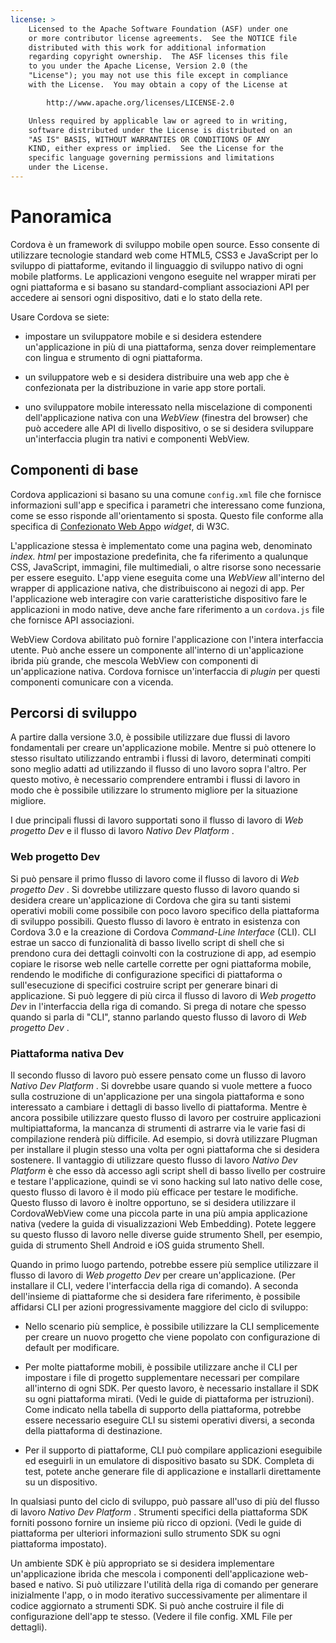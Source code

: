 ```yaml
---
license: >
    Licensed to the Apache Software Foundation (ASF) under one
    or more contributor license agreements.  See the NOTICE file
    distributed with this work for additional information
    regarding copyright ownership.  The ASF licenses this file
    to you under the Apache License, Version 2.0 (the
    "License"); you may not use this file except in compliance
    with the License.  You may obtain a copy of the License at

        http://www.apache.org/licenses/LICENSE-2.0

    Unless required by applicable law or agreed to in writing,
    software distributed under the License is distributed on an
    "AS IS" BASIS, WITHOUT WARRANTIES OR CONDITIONS OF ANY
    KIND, either express or implied.  See the License for the
    specific language governing permissions and limitations
    under the License.
---
```


# Panoramica

Cordova è un framework di sviluppo mobile open source. Esso consente di utilizzare tecnologie standard web come HTML5, CSS3 e JavaScript per lo sviluppo di piattaforme, evitando il linguaggio di sviluppo nativo di ogni mobile platforms. Le applicazioni vengono eseguite nel wrapper mirati per ogni piattaforma e si basano su standard-compliant associazioni API per accedere ai sensori ogni dispositivo, dati e lo stato della rete.

Usare Cordova se siete:

*   impostare un sviluppatore mobile e si desidera estendere un'applicazione in più di una piattaforma, senza dover reimplementare con lingua e strumento di ogni piattaforma.

*   un sviluppatore web e si desidera distribuire una web app che è confezionata per la distribuzione in varie app store portali.

*   uno sviluppatore mobile interessato nella miscelazione di componenti dell'applicazione nativa con una *WebView* (finestra del browser) che può accedere alle API di livello dispositivo, o se si desidera sviluppare un'interfaccia plugin tra nativi e componenti WebView.

## Componenti di base

Cordova applicazioni si basano su una comune `config.xml` file che fornisce informazioni sull'app e specifica i parametri che interessano come funziona, come se esso risponde all'orientamento si sposta. Questo file conforme alla specifica di [Confezionato Web App][1]o *widget*, di W3C.

 [1]: http://www.w3.org/TR/widgets/

L'applicazione stessa è implementato come una pagina web, denominato *index. html* per impostazione predefinita, che fa riferimento a qualunque CSS, JavaScript, immagini, file multimediali, o altre risorse sono necessarie per essere eseguito. L'app viene eseguita come una *WebView* all'interno del wrapper di applicazione nativa, che distribuiscono ai negozi di app. Per l'applicazione web interagire con varie caratteristiche dispositivo fare le applicazioni in modo native, deve anche fare riferimento a un `cordova.js` file che fornisce API associazioni.

WebView Cordova abilitato può fornire l'applicazione con l'intera interfaccia utente. Può anche essere un componente all'interno di un'applicazione ibrida più grande, che mescola WebView con componenti di un'applicazione nativa. Cordova fornisce un'interfaccia di *plugin* per questi componenti comunicare con a vicenda.

## Percorsi di sviluppo

A partire dalla versione 3.0, è possibile utilizzare due flussi di lavoro fondamentali per creare un'applicazione mobile. Mentre si può ottenere lo stesso risultato utilizzando entrambi i flussi di lavoro, determinati compiti sono meglio adatti ad utilizzando il flusso di uno lavoro sopra l'altro. Per questo motivo, è necessario comprendere entrambi i flussi di lavoro in modo che è possibile utilizzare lo strumento migliore per la situazione migliore.

I due principali flussi di lavoro supportati sono il flusso di lavoro di *Web progetto Dev* e il flusso di lavoro *Nativo Dev Platform* .

### Web progetto Dev

Si può pensare il primo flusso di lavoro come il flusso di lavoro di *Web progetto Dev* . Si dovrebbe utilizzare questo flusso di lavoro quando si desidera creare un'applicazione di Cordova che gira su tanti sistemi operativi mobili come possibile con poco lavoro specifico della piattaforma di sviluppo possibili. Questo flusso di lavoro è entrato in esistenza con Cordova 3.0 e la creazione di Cordova *Command-Line Interface* (CLI). CLI estrae un sacco di funzionalità di basso livello script di shell che si prendono cura dei dettagli coinvolti con la costruzione di app, ad esempio copiare le risorse web nelle cartelle corrette per ogni piattaforma mobile, rendendo le modifiche di configurazione specifici di piattaforma o sull'esecuzione di specifici costruire script per generare binari di applicazione. Si può leggere di più circa il flusso di lavoro di *Web progetto Dev* in l'interfaccia della riga di comando. Si prega di notare che spesso quando si parla di "CLI", stanno parlando questo flusso di lavoro di *Web progetto Dev* .

### Piattaforma nativa Dev

Il secondo flusso di lavoro può essere pensato come un flusso di lavoro *Nativo Dev Platform* . Si dovrebbe usare quando si vuole mettere a fuoco sulla costruzione di un'applicazione per una singola piattaforma e sono interessato a cambiare i dettagli di basso livello di piattaforma. Mentre è ancora possibile utilizzare questo flusso di lavoro per costruire applicazioni multipiattaforma, la mancanza di strumenti di astrarre via le varie fasi di compilazione renderà più difficile. Ad esempio, si dovrà utilizzare Plugman per installare il plugin stesso una volta per ogni piattaforma che si desidera sostenere. Il vantaggio di utilizzare questo flusso di lavoro *Nativo Dev Platform* è che esso dà accesso agli script shell di basso livello per costruire e testare l'applicazione, quindi se vi sono hacking sul lato nativo delle cose, questo flusso di lavoro è il modo più efficace per testare le modifiche. Questo flusso di lavoro è inoltre opportuno, se si desidera utilizzare il CordovaWebView come una piccola parte in una più ampia applicazione nativa (vedere la guida di visualizzazioni Web Embedding). Potete leggere su questo flusso di lavoro nelle diverse guide strumento Shell, per esempio, guida di strumento Shell Android e iOS guida strumento Shell.

Quando in primo luogo partendo, potrebbe essere più semplice utilizzare il flusso di lavoro di *Web progetto Dev* per creare un'applicazione. (Per installare il CLI, vedere l'interfaccia della riga di comando). A seconda dell'insieme di piattaforme che si desidera fare riferimento, è possibile affidarsi CLI per azioni progressivamente maggiore del ciclo di sviluppo:

*   Nello scenario più semplice, è possibile utilizzare la CLI semplicemente per creare un nuovo progetto che viene popolato con configurazione di default per modificare.

*   Per molte piattaforme mobili, è possibile utilizzare anche il CLI per impostare i file di progetto supplementare necessari per compilare all'interno di ogni SDK. Per questo lavoro, è necessario installare il SDK su ogni piattaforma mirati. (Vedi le guide di piattaforma per istruzioni). Come indicato nella tabella di supporto della piattaforma, potrebbe essere necessario eseguire CLI su sistemi operativi diversi, a seconda della piattaforma di destinazione.

*   Per il supporto di piattaforme, CLI può compilare applicazioni eseguibile ed eseguirli in un emulatore di dispositivo basato su SDK. Completa di test, potete anche generare file di applicazione e installarli direttamente su un dispositivo.

In qualsiasi punto del ciclo di sviluppo, può passare all'uso di più del flusso di lavoro *Nativo Dev Platform* . Strumenti specifici della piattaforma SDK forniti possono fornire un insieme più ricco di opzioni. (Vedi le guide di piattaforma per ulteriori informazioni sullo strumento SDK su ogni piattaforma impostato).

Un ambiente SDK è più appropriato se si desidera implementare un'applicazione ibrida che mescola i componenti dell'applicazione web-based e nativo. Si può utilizzare l'utilità della riga di comando per generare inizialmente l'app, o in modo iterativo successivamente per alimentare il codice aggiornato a strumenti SDK. Si può anche costruire il file di configurazione dell'app te stesso. (Vedere il file config. XML File per dettagli).